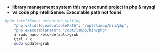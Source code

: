 
* **library management system**
**this my secound project in php & mysql**
* **vs code php intelliSense: Executable path not found**
```sh
#php inteliSense extention setting
    "php.validate.executablePath": "/opt/lampp/bin/php",
    "php.executablePath": "/opt/lampp/bin/php"
    $ sudo nano /etc/default/grub
    Ctrl + x
    sudo update-grub
```
